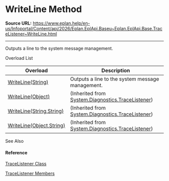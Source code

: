 # WriteLine Method

**Source URL:** https://www.eplan.help/en-us/Infoportal/Content/api/2026/Eplan.EplApi.Baseu~Eplan.EplApi.Base.TraceListener~WriteLine.html

---

Outputs a line to the system message management.

Overload List

| Overload | Description |
| --- | --- |
| [WriteLine(String)](Eplan.EplApi.Baseu~Eplan.EplApi.Base.TraceListener~WriteLine(String).html) | Outputs a line to the system message management. |
| [WriteLine(Object)](#) | (Inherited from [System.Diagnostics.TraceListener](#)) |
| [WriteLine(String,String)](#) | (Inherited from [System.Diagnostics.TraceListener](#)) |
| [WriteLine(Object,String)](#) | (Inherited from [System.Diagnostics.TraceListener](#)) |



See Also

#### Reference

[TraceListener Class](Eplan.EplApi.Baseu~Eplan.EplApi.Base.TraceListener.html)
  
[TraceListener Members](Eplan.EplApi.Baseu~Eplan.EplApi.Base.TraceListener_members.html)